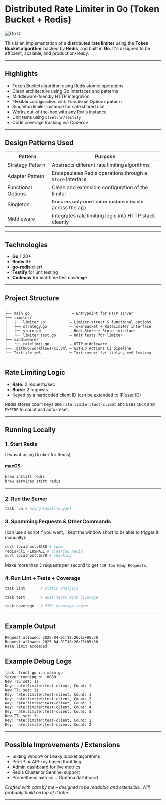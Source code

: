 # Distributed Rate Limiter in Go (Token Bucket + Redis)

![Go CI](https://github.com/souravendra/distributed-rate-limiter-go-crispy-tribble/actions/workflows/ci.yml/badge.svg)
<!-- [![codecov](https://codecov.io/gh/souravendra/distributed-rate-limiter-go-crispy-tribble/branch/main/graph/badge.svg)](https://codecov.io/gh/souravendra/distributed-rate-limiter-go-crispy-tribble) -->


This is an implementation of a **distributed rate limiter** using the **Token Bucket algorithm**, backed by **Redis**, and built in **Go**. It's designed to be efficient, scalable, and production-ready.

---

## Highlights

- Token Bucket algorithm using Redis atomic operations
- Clean architecture using Go interfaces and patterns
- Middleware-friendly HTTP integration
- Flexible configuration with Functional Options pattern
- Singleton limiter instance for safe shared use
- Works out-of-the-box with any Redis instance
- Unit tests using `stretchr/testify`
- Code coverage tracking via Codecov

---

## Design Patterns Used

| Pattern                   | Purpose                                                                 |
|--------------------------|-------------------------------------------------------------------------|
| Strategy Pattern         | Abstracts different rate limiting algorithms                            |
| Adapter Pattern          | Encapsulates Redis operations through a `Store` interface               |
| Functional Options       | Clean and extensible configuration of the limiter                       |
| Singleton                | Ensures only one limiter instance exists across the app                 |
| Middleware               | Integrates rate limiting logic into HTTP stack cleanly                  |

---

## Technologies

- **Go** 1.20+
- **Redis** 6+
- **go-redis** client
- **Testify** for unit testing
- **Codecov** for real-time test coverage

---

## Project Structure

```
.
├── main.go                   → Entrypoint for HTTP server
├── limiter/
│   ├── limiter.go           → Limiter struct & functional options
│   ├── strategy.go          → TokenBucket + RateLimiter interface
│   ├── store.go             → RedisStore + Store interface
│   └── limiter_test.go      → Unit tests for limiter
├── middleware/
│   └── ratelimit.go         → HTTP middleware
└── .github/workflows/ci.yml → GitHub Actions CI pipeline
└── Taskfile.yml             → Task runner for linting and testing
```
---

## Rate Limiting Logic

- **Rate:** 2 requests/sec
- **Burst:** 2 requests
- Keyed by a hardcoded client ID (can be extended to IP/user ID)

Redis stores count keys like `rate:limiter:test-client` and uses `INCR` and `EXPIRE` to count and auto-reset.

---

## Running Locally

### 1. **Start Redis**

(I wasnt using Docker for Redis)
#### macOS:
```bash
brew install redis
brew services start redis
```

---

### 2. **Run the Server**

```bash
task run # using Taskfile.yaml
```
### 3. **Spamming Requests & Other Commands**

 (can use a script if you want, I kept the window short to be able to trigger it manually):
```bash
curl localhost:8080 # spam
redis-cli FLUSHALL # clearing Redis
curl localhost:6379 # checking 
```
Make more than 2 requests per second to get `429 Too Many Requests`.

### 4. **Run Lint + Tests + Coverage**

```bash
task lint       # static analysis
```
```bash
task test       # unit tests with coverage
```
```bash
task coverage   # HTML coverage report
```

---

## Example Output

```
Request allowed: 2025-04-01T18:26:15+05:30
Request allowed: 2025-04-01T18:26:16+05:30
Rate limit exceeded
```

## Example Debug Logs

```
task: [run] go run main.go
Server running on :8080
New TTL set: 1s
Key: rate:limiter:test-client, Count: 1
New TTL set: 1s
Key: rate:limiter:test-client, Count: 1
Key: rate:limiter:test-client, Count: 2
Key: rate:limiter:test-client, Count: 3
Key: rate:limiter:test-client, Count: 4
Key: rate:limiter:test-client, Count: 5
New TTL set: 1s
Key: rate:limiter:test-client, Count: 1
Key: rate:limiter:test-client, Count: 2
```

---

## Possible Improvements / Extensions

- Sliding window or Leaky bucket algorithms
- Per-IP or API-key based throttling
- Admin dashboard for live metrics
- Redis Cluster or Sentinel support
- Prometheus metrics + Grafana dashboard


_Crafted with care by me – designed to be readable and extensible. Will probably build on top of it later_

---

